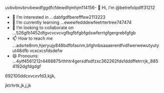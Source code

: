 uvbvbnvbnvbewdfggdfcfdewdhjmhjm114156- 👋 Hi, I’m @betrefolpdff31212
- 👀 I’m interested in ...dabfgdfberefffew2113223
- 🌱 I’m currently learning ...ewewfedddewfeetrtertree747474
- 💞️ I’m looking to collaborate on ...526gfb1452dfgvcvcvcvgfbgfbfgbfgdswferrtgfgergrebfgfgb
- 📫 How to reach me ...adsrte8nm,hjeryujy848bdfbfasnm,bfghnbsaaaererdfvdfwerwewutyutyut48dfb vcxcxcsfdsdefw
- 😄 Pronouns: ...4ytf4561212r4468875rthhtr4gersdfsdfzxc362262fdsfdddffetrrrjk,,8854192dgfdgdgf
<!---5454sdf7887rgr6338588egrerfdassaddcdscvxxc68871444
betrefolp/betrefolp is a ✨ special ✨ repository because itfghs `README.md` (this file) appsdccxzcxears on qweqweyourhfmmmGitHub profile.2ghjmngrefffbnnervdsvhngdszxczxc
You can click the Preview link to take a look atwre your2363xcvsevbnewwegtrhrthtrhgfgewffefewhtgffhggff
changes.225959441413333yeer
--->692100ddcxvcxvfd3,kjjk,
jktrhrtk,jk,j,jk

